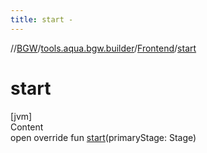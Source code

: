 ```yaml
---
title: start -
---
```

//[BGW](../../../index.md)/[tools.aqua.bgw.builder](../index.md)/[Frontend](index.md)/[start](start.md)



# start  
[jvm]  
Content  
open override fun [start](start.md)(primaryStage: Stage)  



